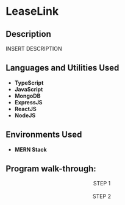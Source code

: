 <h1>LeaseLink</h1>

<h2>Description</h2>
INSERT DESCRIPTION
<br />


<h2>Languages and Utilities Used</h2>

- <b>TypeScript</b>
- <b>JavaScript</b>
- <b>MongoDB</b>
- <b>ExpressJS</b>
- <b>ReactJS</b>
- <b>NodeJS</b> 


<h2>Environments Used </h2>

- <b>MERN Stack</b>

<h2>Program walk-through:</h2>

<p align="center">
STEP 1 <br/>
<img src=""/>
<br />
<br />STEP 2 <br/>
<img src=""/>
<br />
<br />
</p>

<!--
 ```diff
- text in red
+ text in green
! text in orange
# text in gray
@@ text in purple (and bold)@@
```
--!>
